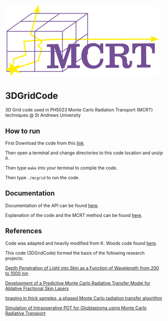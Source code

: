 <h1 id="3DGridCode"><img alt="3DGridCode" src="/media/logo.png" title="3DGridCode logo"></h1>

# 3DGridCode
3D Grid code used in PH5023 Monte Carlo Radiation Transport (MCRT) techniques @ St Andrews University

## How to run

First Download the code from this [link](https://github.com/lewisfish/3DGridCode/archive/refs/tags/v1.1.1.zip)

Then open a terminal and change directories to this code location and unzip it.

Then type ```make``` into your terminal to compile the code.

Then type ```./mcgrid``` to run the code.

## Documentation

Documentation of the API can be found [here](http://lewismcmillan.com/3DGridCode/).

Explanation of the code and the MCRT method can be found [here](http://www-star.st-and.ac.uk/~kw25/teaching/mcrt/mcrt.html).

## References

Code was adapted and heavily modified from K. Woods code found [here](http://www-star.st-and.ac.uk/~kw25/research/montecarlo/points/points.html).

This code (3DGridCode) formed the basis of the following research projects:

[Depth Penetration of Light into Skin as a Function of Wavelength from 200 to 1000 nm](https://doi.org/10.1111/php.13550)

[Development of a Predictive Monte Carlo Radiative Transfer Model for Ablative Fractional Skin Lasers](https://doi.org/10.1002/lsm.23335)

[Imaging in thick samples, a phased Monte Carlo radiation transfer algorithm](https://doi.org/10.1117/1.JBO.26.9.096004)

[Simulation of Intraoperative PDT for Glioblastoma using Monte Carlo Radiative Transport](https://www.researchgate.net/profile/Louise_Finlayson2/publication/364330477_Simulation_of_Intraoperative_PDT_for_Glioblastoma_using_Monte_Carlo_Radiative_Transport/links/6349849c2752e45ef6b7c525/Simulation-of-Intraoperative-PDT-for-Glioblastoma-using-Monte-Carlo-Radiative-Transport.pdf)
